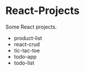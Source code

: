 # React-Projects

Some React projects. 

* product-list
* react-crud
* tic-tac-toe
* todo-app
* todo-list
